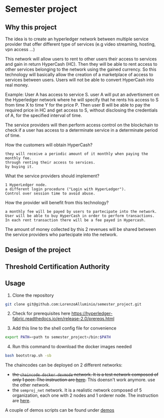 # Semester project

## Why this project

The idea is to create an hyperledger network between multiple service provider that offer different type of services (e.g video streaming, hosting, vpn access ...)

This network will allow users to rent to other users their access to services and gain in return HyperCash (HC). Then they will be able to rent access to other services belonging to the network using the gained currency. So this technology will basically allow the creation of a marketplace of access to services between users. Users will not be able to convert HyperCash into real money.

Example: User A has access to service S. user A will put an advertisment on the Hyperledger network where he will specify that he rents his access to S from time X to time Y for the price P. Then user B will be able to pay the required price in HC and get access to S, without disclosing the credentials of A, for the specified interval of time.

The service providers will then perform access control on the blockchain to check if a user has access to a determinate service in a determinate period of time.

How the customers will obtain HyperCash?

    they will receive a periodic amount of it monthly when paying the monthly fee.
    through renting their access to services.
    by buying it.

What the service providers should implement?

    1 HyperLedger node.
    a different login procedure ("Login with HyperLedger").
    Control over session time to avoid abuse.

How the provider will benefit from this technology?

    a monthly fee will be payed by users to partecipate into the network.
    User will be able to buy HyperCash in order to perform transactions. In each rent transaction there will be a fee payed in Hypercash.

The amount of money collected by this 2 revenues will be shared between the service providers who partecipate into the network.

## Design of the project

## Threshold Certification Authority

## Usage

1. Clone the repository
```bash
git clone git@github.com:LorenzoAlluminio/semester_project.git
```

2. Check for prerequisites here https://hyperledger-fabric.readthedocs.io/en/release-2.0/prereqs.html

3. Add this line to the shell config file for convenience
```bash
export PATH=<path to semester_project>/bin:$PATH
```

4. Run this command to download the docker images needed
```bash
bash bootstrap.sh -sb
```

The chaincodes can be deployed on 2 different networks:
- ~~the `chaincode-docker-devmode` network. It is a test network composed of only 1 peer. The instruction are [here](./chaincode-docker-devmode/README.md).~~ This doensn't work anymore. use the other network.
- the `semproj_net` network. It is a realistic network composed of 5 organization, each one with 2 nodes and 1 orderer node. The instruction are [here](./semproj_net/README.md).

A couple of demos scripts can be found under [demos](docs/demos)
